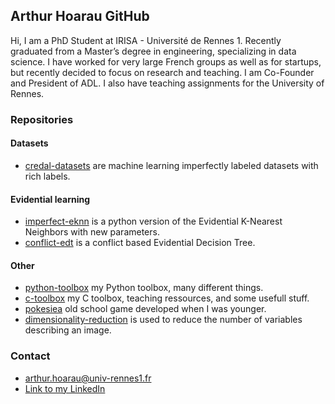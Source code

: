 ## Arthur Hoarau GitHub

Hi, I am a PhD Student at IRISA - Université de Rennes 1. Recently graduated from a Master’s degree in engineering, specializing in data science. I have worked for very large French groups as well as for startups, but recently decided to focus on research and teaching. I am Co-Founder and President of ADL.
I also have teaching assignments for the University of Rennes.

### Repositories

#### Datasets
- [credal-datasets](https://github.com/ArthurHoa/credal-datasets) are machine learning imperfectly labeled datasets with rich labels.

#### Evidential learning
- [imperfect-eknn](https://github.com/ArthurHoa/imperfect-eknn) is a python version of the Evidential K-Nearest Neighbors with new parameters. 
- [conflict-edt](https://github.com/ArthurHoa/conflict-edt) is a conflict based Evidential Decision Tree.

#### Other
- [python-toolbox](https://github.com/ArthurHoa/python-toolbox) my Python toolbox, many different things.
- [c-toolbox](https://github.com/ArthurHoa/c-toolbox) my C toolbox, teaching ressources, and some usefull stuff.
- [pokesiea](https://github.com/ArthurHoa/pokesiea) old school game developed when I was younger.
- [dimensionality-reduction](https://github.com/ArthurHoa/dimensionality-reduction) is used to reduce the number of variables describing an image.

### Contact

- arthur.hoarau@univ-rennes1.fr
- [Link to my LinkedIn](http://www.linkedin.com/in/arthur-hoarau-b4b228140)
